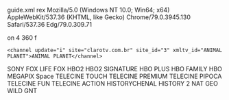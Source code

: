 
<?xml version="1.0"?>
<settings>
   
  <!-- for detailed info about the settings see http://webgrabplus.com/documentation/configuration/webgrabconfigxml 
  and http://webgrabplus.com/sites/default/files/downloads/Misc/Documented_Configuration_Files.zip -->
   
  <filename>guide.xml</filename>
  <mode></mode>
  <postprocess grab="y" run="n">rex</postprocess>
  <user-agent>Mozilla/5.0 (Windows NT 10.0; Win64; x64) AppleWebKit/537.36 (KHTML, like Gecko) Chrome/79.0.3945.130 Safari/537.36 Edg/79.0.309.71</user-agent>
  <!--<decryptkey site="site-name">decrypt_userkey</decryptkey>-->
  <!--<license wg-username="your webgrab+plus username" registered-email="your registered email address" password="your license password" />-->
  <logging>on</logging>
  <retry time-out="5">4</retry>
  <timespan>360</timespan>
  <update>f</update>
 
  <!--
            Replace the next dummy channel entry with the channels you want.
			You can look into the installed siteini.pack folder on your computer
  
            For the latest version,
            see http://webgrabplus.com/epg-channels for the available sites/channels
  -->
  
    <channel update="i" site="clarotv.com.br" site_id="3" xmltv_id="ANIMAL PLANET">ANIMAL PLANET</channel>
  <channel update="i" site="lineup.net.br" site_id="538255" xmltv_id="SONY">SONY</channel>
   <channel update="i" site="clarotv.com.br" site_id="249" xmltv_id="FOX LIFE">FOX LIFE</channel>
     <channel update="i" site="lineup.net.br" site_id="112124" xmltv_id="FOX">FOX</channel>
	     <channel update="i" site="clarotv.com.br" site_id="50" xmltv_id="HBO2">HBO2</channel>
		    <channel update="i" site="clarotv.com.br" site_id="51" xmltv_id="HBO2 SIGNATURE">HBO2 SIGNATURE</channel>
			<channel update="i" site="clarotv.com.br" site_id="54" xmltv_id="HBO PLUS">HBO PLUS</channel>
			 <channel update="i" site="clarotv.com.br" site_id="52" xmltv_id="HBO FAMILY">HBO FAMILY</channel>
			  <channel update="i" site="clarotv.com.br" site_id="56" xmltv_id="HBO">HBO</channel>
			   <channel update="i" site="clarotv.com.br" site_id="286" xmltv_id="MEGAPIX">MEGAPIX</channel>
			   <channel update="i" site="clarotv.com.br" site_id="165" xmltv_id="Space">Space</channel>
			   <channel update="i" site="meuguia.tv" site_id="canal/TC3" xmltv_id="TELECINE TOUCH">TELECINE TOUCH</channel>
			    <channel update="i" site="clarotv.com.br" site_id="97" xmltv_id="TELECINE PREMIUM">TELECINE PREMIUM</channel>
				 <channel update="i" site="meuguia.tv" site_id="canal/TC4" xmltv_id="TELECINE PIPOCA">TELECINE PIPOCA</channel>
				   <channel update="i" site="clarotv.com.br" site_id="209" xmltv_id="TELECINE FUN">TELECINE FUN</channel>
				   <channel update="i" site="clarotv.com.br" site_id="145" xmltv_id="TELECINE ACTION">TELECINE ACTION</channel>
				     <channel update="i" site="lineup.net.br" site_id="562988" xmltv_id="HISTORYCHENAL">HISTORYCHENAL</channel>
					  <channel update="i" site="lineup.net.br" site_id="543864" xmltv_id="HISTORY 2">HISTORY 2</channel>
					   <channel update="i" site="meuguia.tv" site_id="canal/NGH" xmltv_id="NAT GEO WILD">NAT GEO WILD</channel>
					    <channel update="i" site="clarotv.com.br" site_id="48" xmltv_id="GNT">GNT</channel>
	 
</settings>
